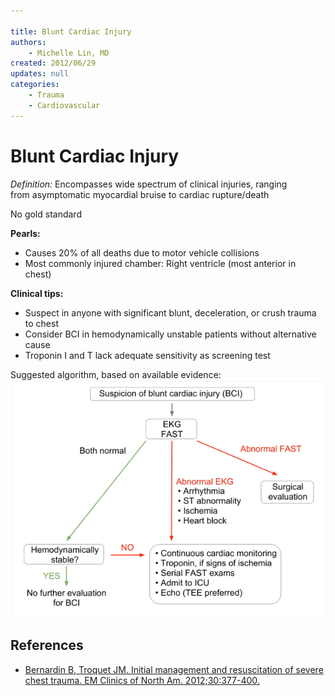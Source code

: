 ```yaml
---

title: Blunt Cardiac Injury
authors:
    - Michelle Lin, MD
created: 2012/06/29
updates: null
categories:
    - Trauma
    - Cardiovascular
---
```


# Blunt Cardiac Injury

_Definition:_ Encompasses wide spectrum of clinical injuries, ranging from asymptomatic myocardial bruise to cardiac rupture/death 

No gold standard 

**Pearls:**

- Causes 20% of all deaths due to motor vehicle collisions
- Most commonly injured chamber: Right ventricle (most anterior in chest) 

**Clinical tips:**

- Suspect in anyone with significant blunt, deceleration, or crush trauma to chest
- Consider BCI in hemodynamically unstable patients without alternative cause
- Troponin I and T lack adequate sensitivity as screening test  

Suggested algorithm, based on available evidence:![](image-1.png)

## References

- [Bernardin B, Troquet JM. Initial management and resuscitation of severe chest trauma. EM Clinics of North Am. 2012;30:377-400.](http://www.ncbi.nlm.nih.gov/pubmed/?term=22487111)
